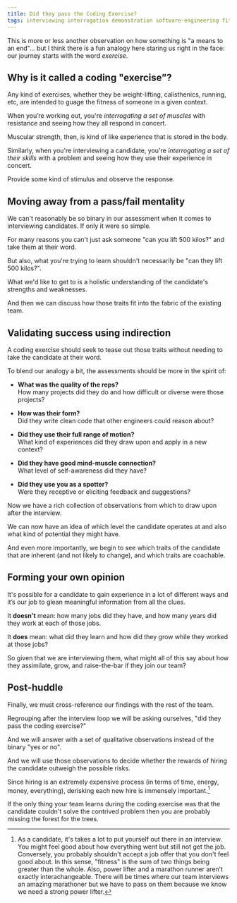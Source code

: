```yaml
---
title: Did they pass the Coding Exercise?
tags: interviewing interrogation demonstration software-engineering fitness exercise coding
---
```


This is more or less another observation on how something is "a means to an end"... but I think there is a fun analogy here staring us right in the face: our journey starts with the word _exercise_.


## Why is it called a coding "exercise”?

Any kind of exercises, whether they be weight-lifting, calisthenics, running, etc, are intended to guage the fitness of someone in a given context.

When you’re working out, you're _interrogating a set of muscles_ with resistance and seeing how they all respond in concert. 

Muscular strength, then, is kind of like experience that is stored in the body. 

Similarly, when you're interviewing a candidate, you're _interrogating a set of their skills_ with a problem and seeing how they use their experience in concert. 

Provide some kind of stimulus and observe the response. 


## Moving away from a pass/fail mentality

We can't reasonably be so binary in our assessment when it comes to interviewing candidates. If only it were so simple.

For many reasons you can't just ask someone "can you lift 500 kilos?" and take them at their word. 

But also, what you're trying to learn shouldn't necessarily be "can they lift 500 kilos?".

What we'd like to get to is a holistic understanding of the candidate's strengths and weaknesses.

And then we can discuss how those traits fit into the fabric of the existing team.


## Validating success using indirection

A coding exercise should seek to tease out those traits without needing to take the candidate at their word.

To blend our analogy a bit, the assessments should be more in the spirit of: 

- **What was the quality of the reps?**  
  How many projects did they do and how difficult or diverse were those projects?
  
- **How was their form?**  
  Did they write clean code that other engineers could reason about?
  
- **Did they use their full range of motion?**  
  What kind of experiences did they draw upon and apply in a new context?
  
- **Did they have good mind-muscle connection?**  
  What level of self-awareness did they have?
  
- **Did they use you as a spotter?**  
  Were they receptive or eliciting feedback and suggestions?
  
Now we have a rich collection of observations from which to draw upon after the interview.

We can now have an idea of which level the candidate operates at and also what kind of potential they might have.

And even more importantly, we begin to see which traits of the candidate that are inherent (and not likely to change), and which traits are coachable. 


## Forming your own opinion

It's possible for a candidate to gain experience in a lot of different ways and it’s our job to glean meaningful information from all the clues. 

It **doesn’t** mean: how many jobs did they have, and how many years did they work at each of those jobs. 

It **does** mean: what did they learn and how did they grow while they worked at those jobs?

So given that we are interviewing them, what might all of this say about how they assimilate, grow, and raise-the-bar if they join our team?


## Post-huddle

Finally, we must cross-reference our findings with the rest of the team.

Regrouping after the interview loop we will be asking ourselves, "did they pass the coding exercise?"

And we will answer with a set of qualitative observations instead of the binary "yes or no".

And we will use those observations to decide whether the rewards of hiring the candidate outweigh the possible risks.

Since hiring is an extremely expensive process (in terms of time, energy, money, everything), derisking each new hire is immensely important.[^recovery] 

If the only thing your team learns during the coding exercise was that the candidate couldn't solve the contrived problem then you are probably missing the forest for the trees.


[^recovery]: As a candidate, it's takes a lot to put yourself out there in an interview. You might feel good about how everything went but still not get the job. Conversely, you probably shouldn't accept a job offer that you don't feel good about. In this sense, "fitness" is the sum of two things being greater than the whole. Also, power lifter and a marathon runner aren’t exactly interachangeable. There will be times where our team interviews an amazing marathoner but we have to pass on them because we know we need a strong power lifter.
